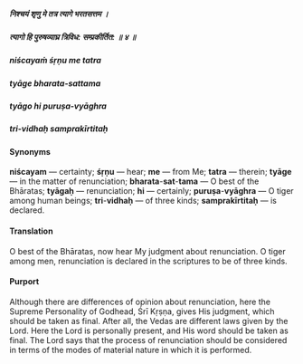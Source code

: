##### निश्चयं शृणु मे तत्र त्यागे भरतसत्तम ।
##### त्यागो हि पुरुषव्याघ्र त्रिविध: सम्प्रकीर्तित: ॥ ४ ॥

##### niścayaṁ śṛṇu me tatra
##### tyāge bharata-sattama
##### tyāgo hi puruṣa-vyāghra
##### tri-vidhaḥ samprakīrtitaḥ

#### Synonyms

**niścayam** — certainty; **śṛṇu** — hear; **me** — from Me; **tatra** — therein; **tyāge** — in the matter of renunciation; **bharata**-**sat**-**tama** — O best of the Bhāratas; **tyāgaḥ** — renunciation; **hi** — certainly; **puruṣa**-**vyāghra** — O tiger among human beings; **tri**-**vidhaḥ** — of three kinds; **samprakīrtitaḥ** — is declared.

#### Translation

O best of the Bhāratas, now hear My judgment about renunciation. O tiger among men, renunciation is declared in the scriptures to be of three kinds.

#### Purport

Although there are differences of opinion about renunciation, here the Supreme Personality of Godhead, Śrī Kṛṣṇa, gives His judgment, which should be taken as final. After all, the Vedas are different laws given by the Lord. Here the Lord is personally present, and His word should be taken as final. The Lord says that the process of renunciation should be considered in terms of the modes of material nature in which it is performed.